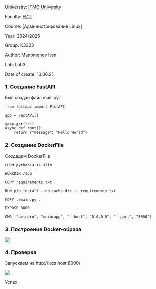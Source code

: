 University: [ITMO University](https://itmo.ru/ru/)

Faculty: [FICT](https://fict.itmo.ru)

Course: [Администрирование Linux]

Year: 2024/2025

Group: K3323

Author: Manomenov Ivan

Lab: Lab3

Date of create: 13.06.25

### 1. Создание FastAPI 

Был создан файл main.py:

```
from fastapi import FastAPI

app = FastAPI()

@app.get("/")
async def root():
    return {"message": "Hello World"}
```

### 2. Создание DockerFile

Создадим DockerFile

```
FROM python:3.11-slim

WORKDIR /app

COPY requirements.txt .

RUN pip install --no-cache-dir -r requirements.txt

COPY ./main.py .

EXPOSE 8000

CMD ["uvicorn", "main:app", "--host", "0.0.0.0", "--port", "8000"]
```

### 3. Построение Docker-образа

![](https://github.com/IvanManomenov/linux2025spring/blob/main/lab1/lab3-1.png)

### 4. Проверка
Запускаем на http://localhost:8000/

![](https://github.com/IvanManomenov/linux2025spring/blob/main/lab1/lab3-2.png)

Успех
